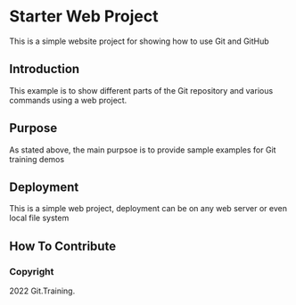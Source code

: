# Starter Web Project

This is a simple website project for showing how to use Git and GitHub

## Introduction

This example is to show different parts of the Git repository and various commands using a web project.

## Purpose

As stated above, the main purpsoe is to provide sample examples for Git training demos

## Deployment

This is a simple web project, deployment can be on any web server or even local file system

## How To Contribute

### Copyright

2022 Git.Training.